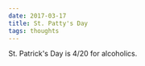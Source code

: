 ```yaml
---
date: 2017-03-17
title: St. Patty's Day
tags: thoughts
---
```


St. Patrick's Day is 4/20 for alcoholics.
